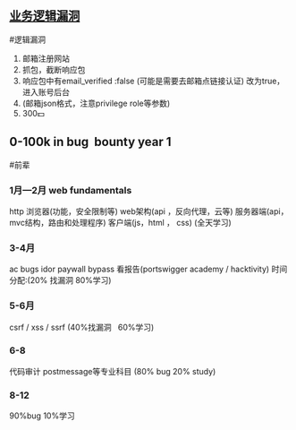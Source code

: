 ## [业务逻辑漏洞](https://elgllad.medium.com/easy-300-via-response-manipulation-leads-to-bypassing-the-email-verification-4c7f1e6b5b5c)
#逻辑漏洞
1. 邮箱注册网站
2. 抓包，截断响应包
3. 响应包中有email_verified :false (可能是需要去邮箱点链接认证) 改为true，进入账号后台
4. (邮箱json格式，注意privilege role等参数)
5. 300💵

## 0-100k in bug  bounty year 1
#前辈
### 1月—2月 web fundamentals
http
浏览器(功能，安全限制等)
web架构(api ，反向代理，云等)
服务器端(api，mvc结构，路由和处理程序)
客户端(js，html ， css)
(全天学习)

### 3-4月
ac bugs
idor
paywall bypass
看报告(portswigger academy / hacktivity) 
时间分配:(20% 找漏洞 80%学习)

### 5-6月
csrf / xss / ssrf
(40%找漏洞   60%学习)

### 6-8
代码审计
postmessage等专业科目
(80% bug 20% study)

### 8-12
90%bug 10%学习


